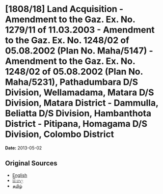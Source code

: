 # [1808/18] Land Acquisition - Amendment to the Gaz. Ex. No. 1279/11 of 11.03.2003 - Amendment to the Gaz. Ex. No. 1248/02 of 05.08.2002 (Plan No. Maha/5147) - Amendment to the Gaz. Ex. No. 1248/02 of 05.08.2002 (Plan No. Maha/5231), Pathadumbara D/S Division, Wellamadama, Matara D/S Division, Matara District - Dammulla, Beliatta D/S Division, Hambanthota District - Pitipana, Homagama D/S Division, Colombo District

**Date:** 2013-05-02

## Original Sources

- [English](https://documents.gov.lk/view/extra-gazettes/2013/5/1808-18_E.pdf)
- [සිංහල](https://documents.gov.lk/view/extra-gazettes/2013/5/1808-18_S.pdf)
- [தமிழ்](https://documents.gov.lk/view/extra-gazettes/2013/5/1808-18_T.pdf)

